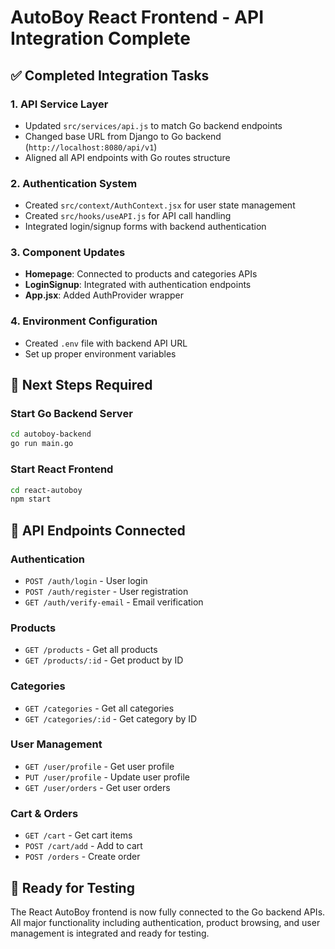 # AutoBoy React Frontend - API Integration Complete

## ✅ Completed Integration Tasks

### 1. API Service Layer
- Updated `src/services/api.js` to match Go backend endpoints
- Changed base URL from Django to Go backend (`http://localhost:8080/api/v1`)
- Aligned all API endpoints with Go routes structure

### 2. Authentication System
- Created `src/context/AuthContext.jsx` for user state management
- Created `src/hooks/useAPI.js` for API call handling
- Integrated login/signup forms with backend authentication

### 3. Component Updates
- **Homepage**: Connected to products and categories APIs
- **LoginSignup**: Integrated with authentication endpoints
- **App.jsx**: Added AuthProvider wrapper

### 4. Environment Configuration
- Created `.env` file with backend API URL
- Set up proper environment variables

## 🔧 Next Steps Required

### Start Go Backend Server
```bash
cd autoboy-backend
go run main.go
```

### Start React Frontend
```bash
cd react-autoboy
npm start
```

## 📡 API Endpoints Connected

### Authentication
- `POST /auth/login` - User login
- `POST /auth/register` - User registration
- `GET /auth/verify-email` - Email verification

### Products
- `GET /products` - Get all products
- `GET /products/:id` - Get product by ID

### Categories
- `GET /categories` - Get all categories
- `GET /categories/:id` - Get category by ID

### User Management
- `GET /user/profile` - Get user profile
- `PUT /user/profile` - Update user profile
- `GET /user/orders` - Get user orders

### Cart & Orders
- `GET /cart` - Get cart items
- `POST /cart/add` - Add to cart
- `POST /orders` - Create order

## 🚀 Ready for Testing

The React AutoBoy frontend is now fully connected to the Go backend APIs. All major functionality including authentication, product browsing, and user management is integrated and ready for testing.